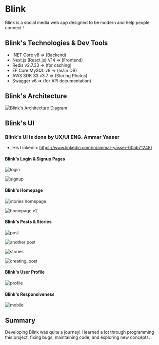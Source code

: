 # Blink
Blink is a social media web app designed to be modern and help people connect !

## Blink's Technologies & Dev Tools
- .NET Core v8 => (Backend)
- Next.js (React.js) V14 => (Frontend)
- Redis v2.7.33 => (for caching)
- EF Core MySQL v8 => (main DB)
- AWS SDK S3 v3.7 => (Storing Photos)
- Swagger v6 => (for API documentation)

## Blink's Architecture
![Blink's Architecture Diagram](https://github.com/MoamenZyan/Blink/assets/114372355/2818686d-121a-4692-b88b-d7bd62547959)

## Blink's UI
### Blink's UI is done by UX/UI ENG. Ammar Yasser
- His Linkedin: https://www.linkedin.com/in/ammar-yasser-60ab71248/

#### Blink's Login & Signup Pages
![login](https://github.com/MoamenZyan/Blink/assets/114372355/0d024de1-d6b0-4fc0-a284-feac37a08af9)

![signup](https://github.com/MoamenZyan/Blink/assets/114372355/335ed122-75ab-4ee9-80e0-09b7861608ce)

#### Blink's Homepage
![stories   homepage](https://github.com/MoamenZyan/Blink/assets/114372355/711735da-7404-4458-99da-497634e29bc2)

![homepage v2](https://github.com/MoamenZyan/Blink/assets/114372355/bd60c944-6cf3-40a0-9a01-09cf215ac798)

#### Blink's Posts & Stories
![post](https://github.com/MoamenZyan/Blink/assets/114372355/b0b39ff1-ec63-4fc2-b26e-59afb6ca7bfa)

![another post](https://github.com/MoamenZyan/Blink/assets/114372355/e506e61c-b9e1-40dd-9830-00e634434dd5)

![stories](https://github.com/MoamenZyan/Blink/assets/114372355/2f92ef43-e3c8-4603-a122-1f4446d111ab)

![creating_post](https://github.com/MoamenZyan/Blink/assets/114372355/a049a0a7-60ce-4e1e-b73d-8e9674401ffd)


#### Blink's User Profile
![profile](https://github.com/MoamenZyan/Blink/assets/114372355/5b44ef44-91af-4b7c-bc54-1b26ec793014)

#### Blink's Responsiveness
![mobile](https://github.com/MoamenZyan/Blink/assets/114372355/8ce2ca8f-6d81-4788-87b5-9c4505911ceb)


## Summary
Developing Blink was quite a journey! I learned a lot through programming this project, fixing bugs, maintaining code, and exploring new concepts.
